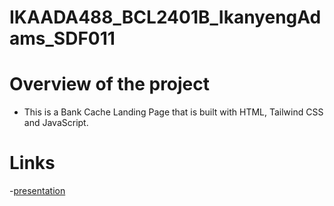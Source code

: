 # IKAADA488_BCL2401B_IkanyengAdams_SDF011

# Overview of the project

- This is a Bank Cache Landing Page that is built with HTML, Tailwind CSS and JavaScript.

# Links

-[presentation](https://docs.google.com/presentation/d/1BKTVjM4S_Bn-nijpdGn-dqrYU9S_tmXk/edit?usp=sharing&ouid=100132019097983401853&rtpof=true&sd=true)




